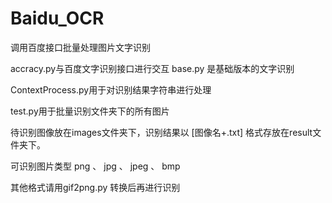 # Baidu_OCR
调用百度接口批量处理图片文字识别


accracy.py与百度文字识别接口进行交互
base.py 是基础版本的文字识别

ContextProcess.py用于对识别结果字符串进行处理

test.py用于批量识别文件夹下的所有图片


待识别图像放在images文件夹下，识别结果以 [图像名+.txt] 格式存放在result文件夹下。

可识别图片类型 png 、 jpg 、 jpeg 、 bmp

其他格式请用gif2png.py 转换后再进行识别


